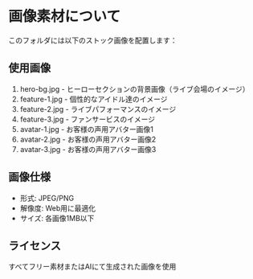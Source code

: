 # 画像素材について

このフォルダには以下のストック画像を配置します：

## 使用画像
1. hero-bg.jpg - ヒーローセクションの背景画像（ライブ会場のイメージ）
2. feature-1.jpg - 個性的なアイドル達のイメージ
3. feature-2.jpg - ライブパフォーマンスのイメージ
4. feature-3.jpg - ファンサービスのイメージ
5. avatar-1.jpg - お客様の声用アバター画像1
6. avatar-2.jpg - お客様の声用アバター画像2
7. avatar-3.jpg - お客様の声用アバター画像3

## 画像仕様
- 形式: JPEG/PNG
- 解像度: Web用に最適化
- サイズ: 各画像1MB以下

## ライセンス
すべてフリー素材またはAIにて生成された画像を使用